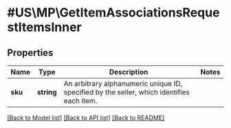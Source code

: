 # #US\MP\GetItemAssociationsRequestItemsInner

## Properties

Name | Type | Description | Notes
------------ | ------------- | ------------- | -------------
**sku** | **string** | An arbitrary alphanumeric unique ID, specified by the seller, which identifies each item. |


[[Back to Model list]](../) [[Back to API list]](../../Api/US/MP) [[Back to README]](../../README.md)
